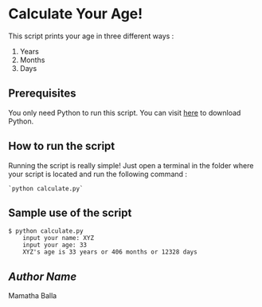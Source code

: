 # Calculate Your Age!
This script prints your age in three different ways : 
1. Years
2. Months
3. Days


## Prerequisites
You only need Python to run this script. You can visit [here](https://www.python.org/downloads/) to download Python.


## How to run the script
Running the script is really simple! Just open a terminal in the folder where your script is located and run the following command :

    `python calculate.py`


## Sample use of the script
```
$ python calculate.py 
    input your name: XYZ
    input your age: 33 
    XYZ's age is 33 years or 406 months or 12328 days
```

## *Author Name*
Mamatha Balla
